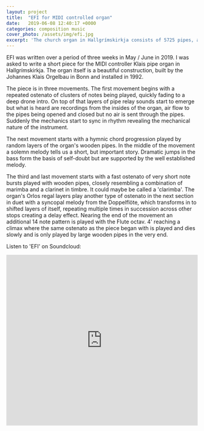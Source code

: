```yaml
---
layout: project
title:  "EFI for MIDI controlled organ"
date:   2019-06-08 12:40:17 +0000
categories: composition music
cover_photo: /assets/img/efi.jpg
excerpt: 'The church organ in Hallgrímskirkja consists of 5725 pipes, and they are computer controllable. I wrote this piece with the goal to create impossible soundscapes.'
---
```


EFI was written over a period of three weeks in May / June in 2019. I was asked to write a short piece for the MIDI controller Klais pipe organ in Hallgrímskirkja. The organ itself is a beautiful construction, built by the Johannes Klais Orgelbau in Bonn and installed in 1992.

The piece is in three movements. The first movement begins with a repeated ostenato of clusters of notes being played, quickly fading to a deep drone intro. On top of that layers of pipe relay sounds start to emerge but what is heard are recordings from the insides of the organ, air flow to the pipes being opened and closed but no air is sent through the pipes. Suddenly the mechanics start to sync in rhythm revealing the mechanical nature of the instrument.

The next movement starts with a hymnic chord progression played by random layers of the organ's wooden pipes. In the middle of the movement a solemn melody tells us a short, but important story. Dramatic jumps in the bass form the basis of self-doubt but are supported by the well established melody.

The third and last movement starts with a fast ostenato of very short note bursts played with wooden pipes, closely resembling a combination of marimba and a clarinet in timbre. It could maybe be called a 'clarimba'. The organ's Orlos regal layers play another type of ostenato in the next section in duet with a syncopal melody from the Doppelflöte, which transforms in to shifted layers of itself, repeating multiple times in succession across other stops creating a delay effect. Nearing the end of the movement an additional 14 note pattern is played with the Flute octav. 4' reaching a climax where the same ostenato as the piece began with is played and dies slowly and is only played by large wooden pipes in the very end.

Listen to 'EFI' on Soundcloud:

<iframe width="100%" height="450" scrolling="no" frameborder="no" allow="autoplay" src="https://w.soundcloud.com/player/?url=https%3A//api.soundcloud.com/playlists/855245354%3Fsecret_token%3Ds-xkR40&color=%23ff0000&auto_play=false&hide_related=false&show_comments=true&show_user=true&show_reposts=false&show_teaser=true"></iframe>
